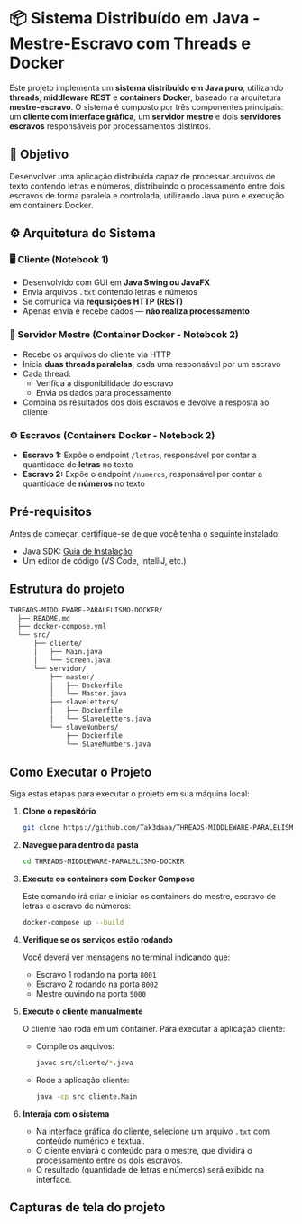 # 📦 Sistema Distribuído em Java - Mestre-Escravo com Threads e Docker

Este projeto implementa um **sistema distribuído em Java puro**, utilizando **threads**, **middleware REST** e **containers Docker**, baseado na arquitetura **mestre-escravo**. O sistema é composto por três componentes principais: um **cliente com interface gráfica**, um **servidor mestre** e dois **servidores escravos** responsáveis por processamentos distintos.

## 🎯 Objetivo

Desenvolver uma aplicação distribuída capaz de processar arquivos de texto contendo letras e números, distribuindo o processamento entre dois escravos de forma paralela e controlada, utilizando Java puro e execução em containers Docker.

## ⚙️ Arquitetura do Sistema

### 🖥️ Cliente (Notebook 1)
- Desenvolvido com GUI em **Java Swing ou JavaFX**
- Envia arquivos `.txt` contendo letras e números
- Se comunica via **requisições HTTP (REST)**
- Apenas envia e recebe dados — **não realiza processamento**

### 🧠 Servidor Mestre (Container Docker - Notebook 2)
- Recebe os arquivos do cliente via HTTP
- Inicia **duas threads paralelas**, cada uma responsável por um escravo
- Cada thread:
  - Verifica a disponibilidade do escravo
  - Envia os dados para processamento
- Combina os resultados dos dois escravos e devolve a resposta ao cliente

### ⚙️ Escravos (Containers Docker - Notebook 2)
- **Escravo 1:** Expõe o endpoint `/letras`, responsável por contar a quantidade de **letras** no texto
- **Escravo 2:** Expõe o endpoint `/numeros`, responsável por contar a quantidade de **números** no texto

## Pré-requisitos

Antes de começar, certifique-se de que você tenha o seguinte instalado:

- Java SDK: [Guia de Instalação](https://www.oracle.com/java/technologies/downloads/?er=221886#jdk24-windows)
- Um editor de código (VS Code, IntelliJ, etc.)

## Estrutura do projeto

```bash
THREADS-MIDDLEWARE-PARALELISMO-DOCKER/
  ├── README.md
  ├── docker-compose.yml
  └── src/
      ├── cliente/
      │   ├── Main.java
      │   └── Screen.java
      └── servidor/
          ├── master/
          │   ├── Dockerfile
          │   └── Master.java
          ├── slaveLetters/
          │   ├── Dockerfile
          │   └── SlaveLetters.java
          └── slaveNumbers/
              ├── Dockerfile
              └── SlaveNumbers.java
```

## Como Executar o Projeto

Siga estas etapas para executar o projeto em sua máquina local:

1. **Clone o repositório**

    ```bash
    git clone https://github.com/Tak3daaa/THREADS-MIDDLEWARE-PARALELISMO-DOCKER.git
    ```
2. **Navegue para dentro da pasta**

    ```bash
    cd THREADS-MIDDLEWARE-PARALELISMO-DOCKER
    ```
3. **Execute os containers com Docker Compose**

    Este comando irá criar e iniciar os containers do mestre, escravo de letras e escravo de números:
    ```bash
    docker-compose up --build
    ```
4. **Verifique se os serviços estão rodando**

    Você deverá ver mensagens no terminal indicando que:
    - Escravo 1 rodando na porta `8001`
    - Escravo 2 rodando na porta `8002`
    - Mestre ouvindo na porta `5000`
5. **Execute o cliente manualmente**

    O cliente não roda em um container. Para executar a aplicação cliente:
    - Compile os arquivos:
      ```bash
      javac src/cliente/*.java
      ```
    - Rode a aplicação cliente:
      ```bash
      java -cp src cliente.Main
      ```
6. **Interaja com o sistema**

    - Na interface gráfica do cliente, selecione um arquivo `.txt` com conteúdo numérico e textual.
    - O cliente enviará o conteúdo para o mestre, que dividirá o processamento entre os dois escravos.
    - O resultado (quantidade de letras e números) será exibido na interface.

## Capturas de tela do projeto
